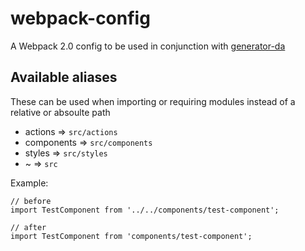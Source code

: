 # webpack-config
A Webpack 2.0 config to be used in conjunction with [generator-da](https://git.empdev.domo.com/AppTeam6-Lib/generator-da)

## Available aliases
These can be used when importing or requiring modules instead of a relative or absoulte path
- actions => `src/actions`
- components => `src/components`
- styles => `src/styles`
- ~ => `src`

Example:
```
// before
import TestComponent from '../../components/test-component';

// after
import TestComponent from 'components/test-component';
```